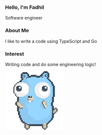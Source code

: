 ### Hello, I'm Fadhil
Software engineer

### About Me
I like to write a code using TypeScript and Go

### Interest
Writing code and do some engineering logic!

![gopher dancing](./dancing-gopher.gif)
